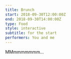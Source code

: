 ```yaml
---
title: Brunch
start: 2018-09-30T12:00:00Z
end: 2018-09-30T14:00:00Z
type: Food
style: interactive
subtitle: for the start
performers: You and me
---
```

MMmmmmmmm...
